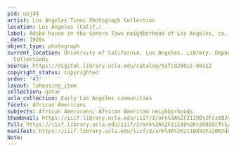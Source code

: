 ```yaml
---
pid: obj44
artist: Los Angeles Times Photograph Collection
location: Los Angeles (Calif.)
label: Adobe house in the Sonora Town neighborhood of Los Angeles, ca. 1920s
_date: 1920s
object_type: photograph
current_location: University of California, Los Angeles. Library. Department of Special
  Collections
source: https://digital.library.ucla.edu/catalog/5sfcd200zz-89112
copyright_status: copyrighted
order: '43'
layout: lahousing_item
collection: qatar
ucla_collection: Early Los Angeles communities
facets: African Americans
subjects: African Americans; African American neighborhoods
thumbnail: https://iiif.library.ucla.edu/iiif/2/ark%3A%2F21198%2Fzz002dcfs5/full/250,/0/default.jpg
full: https://iiif.library.ucla.edu/iiif/2/ark%3A%2F21198%2Fzz002dcfs5/full/600,/0/default.jpg
manifest: https://iiif.library.ucla.edu/iiif/2/ark%3A%2F21198%2Fzz002dcfs5/info.json
Note:
---
```

